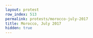 ```yaml
---
layout: protest
row_index: 513
permalink: protests/morocco-july-2017
title: Morocco, July 2017
hidden: true
---
```

